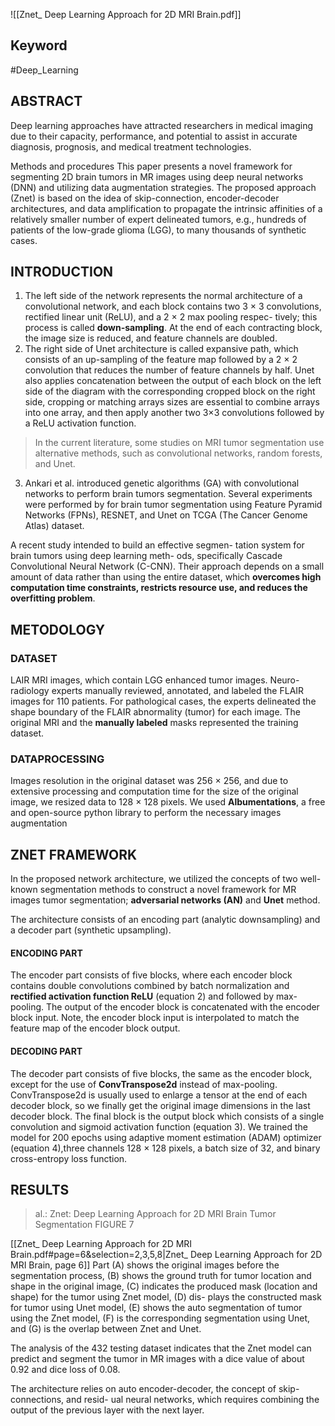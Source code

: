 ![[Znet_ Deep Learning Approach for 2D MRI Brain.pdf]]

## Keyword 
#Deep_Learning
## ABSTRACT
Deep learning approaches have attracted researchers in medical imaging due to their capacity, performance, and potential to assist in accurate diagnosis, prognosis, and medical treatment technologies.

Methods and procedures
	This paper presents a novel framework for segmenting 2D brain tumors in MR images using deep neural networks (DNN) and utilizing data augmentation strategies. The proposed approach (Znet) is based on the idea of skip-connection, encoder-decoder architectures, and data amplification to propagate the intrinsic affinities of a relatively smaller number of expert delineated tumors, e.g., hundreds of patients of the low-grade glioma (LGG), to many thousands of synthetic cases. 

## INTRODUCTION
1. The left side of the network represents the normal architecture of a convolutional network, and each block contains two 3 × 3 convolutions, rectified linear unit (ReLU), and a 2 × 2 max pooling respec- tively; 
   this process is called **down-sampling**. At the end of each contracting block, the image size is reduced, and feature channels are doubled. 
2. The right side of Unet architecture is called expansive path, which consists of an up-sampling of the feature map followed by a 2 × 2 convolution that reduces the number of feature channels by half.  Unet also applies concatenation between the output of each block on the left side of the diagram with the corresponding cropped block on the right side, cropping or matching arrays sizes are essential to combine arrays into one array, and then apply another two 3×3 convolutions followed by a ReLU activation function.
>    In the current literature, some studies on MRI tumor segmentation use alternative methods, such as convolutional networks, random forests, and Unet.
3. Ankari et al. introduced genetic algorithms (GA) with convolutional networks to perform brain tumors segmentation. Several experiments were performed by for brain tumor segmentation using Feature Pyramid Networks (FPNs), RESNET, and Unet on TCGA (The Cancer Genome Atlas) dataset. 

A recent study intended to build an effective segmen- tation system for brain tumors using deep learning meth- ods, specifically Cascade Convolutional Neural Network (C-CNN). Their approach depends on a small amount of data rather than using the entire dataset, which **overcomes high computation time constraints, restricts resource use, and reduces the overfitting problem**. 
## METODOLOGY
### DATASET
LAIR MRI images, which contain LGG enhanced tumor images.
Neuro- radiology experts manually reviewed, annotated, and labeled the FLAIR images for 110 patients. For pathological cases, the experts delineated the shape boundary of the FLAIR abnormality (tumor) for each image. The original MRI and the **manually labeled** masks represented the training dataset.

### DATAPROCESSING
Images resolution in the original dataset was 256 × 256, and due to extensive processing and computation time for the size of the original image, we resized data to 128 × 128 pixels.
We used **Albumentations**, a free and open-source python library to perform the necessary images augmentation 

## ZNET FRAMEWORK
In the proposed network architecture, we utilized the concepts of two well-known segmentation methods to construct a novel framework for MR images tumor segmentation; **adversarial networks (AN)** and **Unet** method. 

The architecture consists of an encoding part (analytic downsampling) and a decoder part (synthetic upsampling).

#### ENCODING PART
The encoder part consists of five blocks, where each encoder block contains double convolutions combined by batch normalization and **rectified activation function ReLU** (equation 2) and followed by max-pooling. The output of the encoder block is concatenated with the encoder block input. Note, the encoder block input is interpolated to match the feature map of the encoder block output.

#### DECODING PART
The decoder part consists of five blocks, the same as the encoder block, except for the use of **ConvTranspose2d** instead of max-pooling. ConvTranspose2d is usually used to enlarge a tensor at the end of each decoder block, so we finally get the original image dimensions in the last decoder block. The final block is the output block which consists of a single convolution and sigmoid activation function (equation 3). We trained the model for 200 epochs using adaptive moment estimation (ADAM) optimizer (equation 4),three channels 128 × 128 pixels, a batch size of 32, and binary cross-entropy loss function.

## RESULTS
> al.: Znet: Deep Learning Approach for 2D MRI Brain Tumor Segmentation FIGURE 7

[[Znet_ Deep Learning Approach for 2D MRI Brain.pdf#page=6&selection=2,3,5,8|Znet_ Deep Learning Approach for 2D MRI Brain, page 6]]
Part (A) shows the original images before the segmentation process, 
(B) shows the ground truth for tumor location and shape in the original image, 
(C) indicates the produced mask (location and shape) for the tumor using Znet model, 
(D) dis- plays the constructed mask for tumor using Unet model, 
(E) shows the auto segmentation of tumor using the Znet model, 
(F) is the corresponding segmentation using Unet, and 
(G) is the overlap between Znet and Unet. 

The analysis of the 432 testing dataset indicates that the Znet model can predict and segment the tumor in MR images with a dice value of about 0.92 and dice loss of 0.08.

The architecture relies on auto encoder-decoder, the concept of skip-connections, and resid- ual neural networks, which requires combining the output of the previous layer with the next layer. 